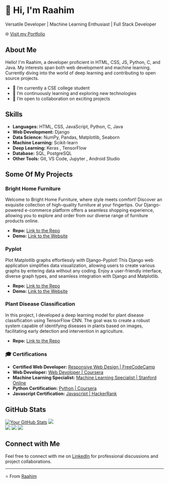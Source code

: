 # 👋 Hi, I'm Raahim

Versatile Developer | Machine Learning Enthusiast | Full Stack Developer

🌐 [Visit my Portfolio](https://raahim2.github.io/WebDev.github.io/Portfolio/index.html)

## About Me

Hello! I'm Raahim, a developer proficient in HTML, CSS, JS, Python, C, and Java. My interests span both web development and machine learning. Currently diving into the world of deep learning and contributing to open source projects.

- 🔭 I’m currently a CSE college student 
- 🌱 I’m continuously learning and exploring new technologies
- 👯 I’m open to collaboration on exciting projects

## Skills

- **Languages:** HTML, CSS, JavaScript, Python, C, Java
- **Web Development:** Django
- **Data Science:** NumPy, Pandas, Matplotlib, Seaborn
- **Machine Learning:** Scikit-learn
- **Deep Learning:** Keras , TensorFlow
- **Database:** SQL, PostgreSQL
- **Other Tools:** Git, VS Code, Jupyter , Android Studio

## Some Of My Projects

### Bright Home Furniture

Welcome to Bright Home Furniture, where style meets comfort! Discover an exquisite collection of high-quality furniture at your fingertips. Our Django-powered e-commerce platform offers a seamless shopping experience, allowing you to explore and order from our diverse range of furniture products online.

- **Repo:** [Link to the Repo](https://github.com/Raahim2/BrightHome)
- **Demo:** [Link to the Website](https://www.brighthomesfurniture.com/)

### Pyplot

Plot Matplotlib graphs effortlessly with Django-Pyplot! This Django web application simplifies data visualization, allowing users to create various graphs by entering data without any coding. Enjoy a user-friendly interface, diverse graph types, and seamless integration with Django and Matplotlib.

- **Repo:** [Link to the Repo](https://github.com/Raahim2/BrightHome)
- **Demo:** [Link to the Website](https://django-pyplot.vercel.app)


### Plant Disease Classification

In this project, I developed a deep learning model for plant disease classification using TensorFlow CNN. The goal was to create a robust system capable of identifying diseases in plants based on images, facilitating early detection and intervention in agriculture.

- **Repo:** [Link to the Repo](https://github.com/Raahim2/Machine-Learning/blob/main/Deep%20learning/Plant%20Disease/Plant%20Disease%20Classification.ipynb)


### 🎓 Certifications

- **Certified Web Developer:** [Responsive Web Design  | FreeCodeCamp ](https://www.freecodecamp.org/certification/fcccf6c7a77-76df-4cc4-a231-3eefe5b90cf8/responsive-web-design)
- **Web Developer:** [Web Devoloper | Coursera ](https://www.coursera.org/account/accomplishments/verify/Q9H7J2S8D3GR)
- **Machine Learning Specialist:** [Machine Learning Specialist | Stanford Online ](https://coursera.org/share/bda974f17b41c59198363d4bd10b4665)
- **Python Certification:** [Python | Coursera ](https://coursera.org/share/9415545eed03d47d25b037781d375e4a)
- **Javascript Certification:** [Javascript | HackerRank ](https://www.hackerrank.com/certificates/86a83c2330d5)



## GitHub Stats

[![Your GitHub Stats](https://github-readme-stats.vercel.app/api?username=Raahim2&icons=true&hide=contribs&theme=dark)](https://github.com/anuraghazra/github-readme-stats)
![](https://github-readme-streak-stats.herokuapp.com/?user=Raahim2&theme=dark&hide_border=false)<br/>
![](https://github-readme-stats.vercel.app/api/top-langs/?username=Raahim2&theme=dark&hide_border=false&include_all_commits=true&count_private=false&layout=compact)
![](https://github-profile-trophy.vercel.app/?username=Raahim2&theme=radical&no-frame=false&no-bg=false&margin-w=4)
[![](https://visitcount.itsvg.in/api?id=Raahim2&icon=2&color=0)](https://visitcount.itsvg.in)
## Connect with Me

Feel free to connect with me on [LinkedIn](https://www.linkedin.com/in/raahim-shaikh-5a186024a) for professional discussions and project collaborations.

---

⭐️ From [Raahim](https://www.linkedin.com/in/raahim-shaikh-5a186024a)
